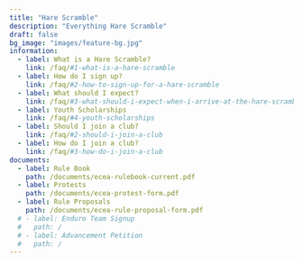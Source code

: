 ```yaml
---
title: "Hare Scramble"
description: "Everything Hare Scramble"
draft: false
bg_image: "images/feature-bg.jpg"
information:
  - label: What is a Hare Scramble?
    link: /faq/#1-what-is-a-hare-scramble
  - label: How do I sign up?
    link: /faq/#2-how-to-sign-up-for-a-hare-scramble
  - label: What should I expect?
    link: /faq/#3-what-should-i-expect-when-i-arrive-at-the-hare-scramble
  - label: Youth Scholarships
    link: /faq/#4-youth-scholarships
  - label: Should I join a club?
    link: /faq/#2-should-i-join-a-club
  - label: How do I join a club?
    link: /faq/#3-how-do-i-join-a-club
documents:
  - label: Rule Book
    path: /documents/ecea-rulebook-current.pdf
  - label: Protests
    path: /documents/ecea-protest-form.pdf
  - label: Rule Proposals
    path: /documents/ecea-rule-proposal-form.pdf
  # - label: Enduro Team Signup
  #   path: /
  # - label: Advancement Petition
  #   path: /
---
```

